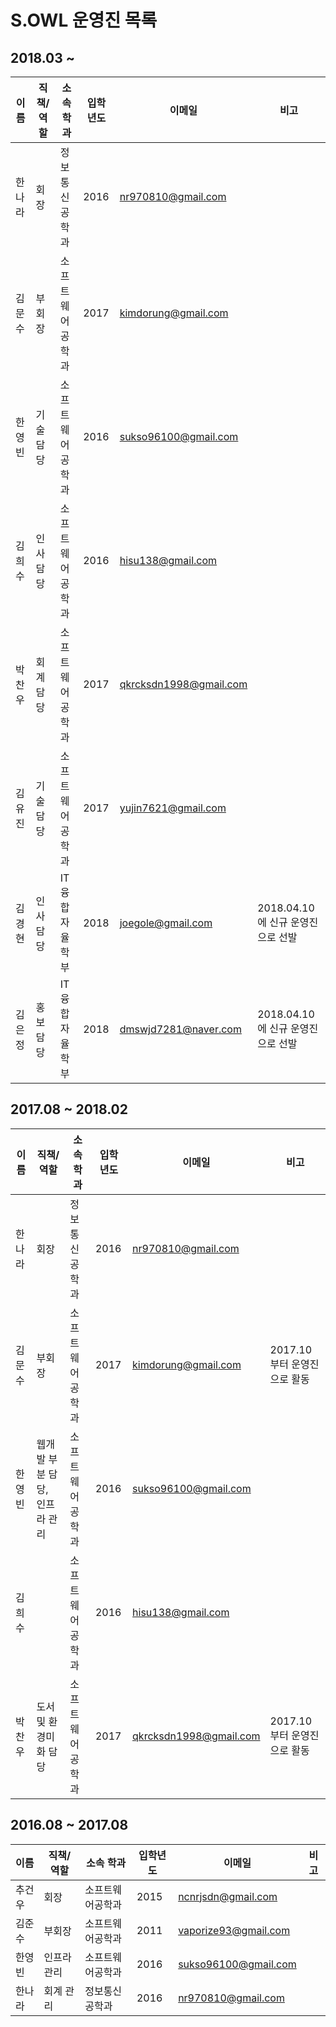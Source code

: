 # S.OWL 운영진 목록

## 2018.03 ~

이름 | 직책/역할 | 소속 학과 | 입학년도 | 이메일 | 비고
--- | --- | --- | --- | --- | ---
한나라 | 회장 | 정보통신공학과 | 2016 | nr970810@gmail.com |
김문수 | 부회장 | 소프트웨어공학과 | 2017 | kimdorung@gmail.com | 
한영빈 | 기술담당 | 소프트웨어공학과 | 2016 | sukso96100@gmail.com |
김희수 | 인사담당 | 소프트웨어공학과 | 2016 | hisu138@gmail.com |
박찬우 | 회계 담당 | 소프트웨어공학과 | 2017 | qkrcksdn1998@gmail.com | 
김유진 | 기술담당 | 소프트웨어공학과 | 2017 | yujin7621@gmail.com |
김경현 | 인사담당 | IT융합자율학부 | 2018 | joegole@gmail.com | 2018.04.10 에 신규 운영진으로 선발
김은정 | 홍보담당 | IT융합자율학부 | 2018 | dmswjd7281@naver.com | 2018.04.10 에 신규 운영진으로 선발

## 2017.08 ~ 2018.02

이름 | 직책/역할 | 소속 학과 | 입학년도 | 이메일 | 비고
--- | --- | --- | --- | --- | ---
한나라 | 회장 | 정보통신공학과 | 2016 | nr970810@gmail.com |
김문수 | 부회장 | 소프트웨어공학과 | 2017 | kimdorung@gmail.com | 2017.10 부터 운영진으로 활동
한영빈 | 웹개발 부분 담당, 인프라 관리 | 소프트웨어공학과 | 2016 | sukso96100@gmail.com |
김희수 | | 소프트웨어공학과 | 2016 | hisu138@gmail.com |
박찬우 | 도서 및 환경미화 담당 | 소프트웨어공학과 | 2017 | qkrcksdn1998@gmail.com | 2017.10 부터 운영진으로 활동

## 2016.08 ~ 2017.08

이름 | 직책/역할 | 소속 학과 | 입학년도 | 이메일 | 비고
--- | --- | --- | --- | --- | ---
추건우 | 회장 | 소프트웨어공학과 | 2015 | ncnrjsdn@gmail.com |
김준수 | 부회장 | 소프트웨어공학과 | 2011 | vaporize93@gmail.com |
한영빈 | 인프라 관리 | 소프트웨어공학과 | 2016 | sukso96100@gmail.com |
한나라 | 회계 관리 | 정보통신공학과 | 2016 | nr970810@gmail.com |
